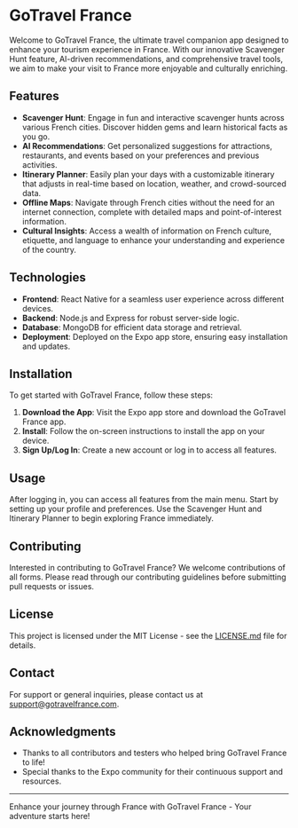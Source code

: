 # GoTravel France

Welcome to GoTravel France, the ultimate travel companion app designed to enhance your tourism experience in France. With our innovative Scavenger Hunt feature, AI-driven recommendations, and comprehensive travel tools, we aim to make your visit to France more enjoyable and culturally enriching.

## Features

- **Scavenger Hunt**: Engage in fun and interactive scavenger hunts across various French cities. Discover hidden gems and learn historical facts as you go.
- **AI Recommendations**: Get personalized suggestions for attractions, restaurants, and events based on your preferences and previous activities.
- **Itinerary Planner**: Easily plan your days with a customizable itinerary that adjusts in real-time based on location, weather, and crowd-sourced data.
- **Offline Maps**: Navigate through French cities without the need for an internet connection, complete with detailed maps and point-of-interest information.
- **Cultural Insights**: Access a wealth of information on French culture, etiquette, and language to enhance your understanding and experience of the country.

## Technologies

- **Frontend**: React Native for a seamless user experience across different devices.
- **Backend**: Node.js and Express for robust server-side logic.
- **Database**: MongoDB for efficient data storage and retrieval.
- **Deployment**: Deployed on the Expo app store, ensuring easy installation and updates.

## Installation

To get started with GoTravel France, follow these steps:

1. **Download the App**: Visit the Expo app store and download the GoTravel France app.
2. **Install**: Follow the on-screen instructions to install the app on your device.
3. **Sign Up/Log In**: Create a new account or log in to access all features.

## Usage

After logging in, you can access all features from the main menu. Start by setting up your profile and preferences. Use the Scavenger Hunt and Itinerary Planner to begin exploring France immediately.

## Contributing

Interested in contributing to GoTravel France? We welcome contributions of all forms. Please read through our contributing guidelines before submitting pull requests or issues.

## License

This project is licensed under the MIT License - see the [LICENSE.md](LICENSE.md) file for details.

## Contact

For support or general inquiries, please contact us at support@gotravelfrance.com.

## Acknowledgments

- Thanks to all contributors and testers who helped bring GoTravel France to life!
- Special thanks to the Expo community for their continuous support and resources.

---

Enhance your journey through France with GoTravel France - Your adventure starts here!
